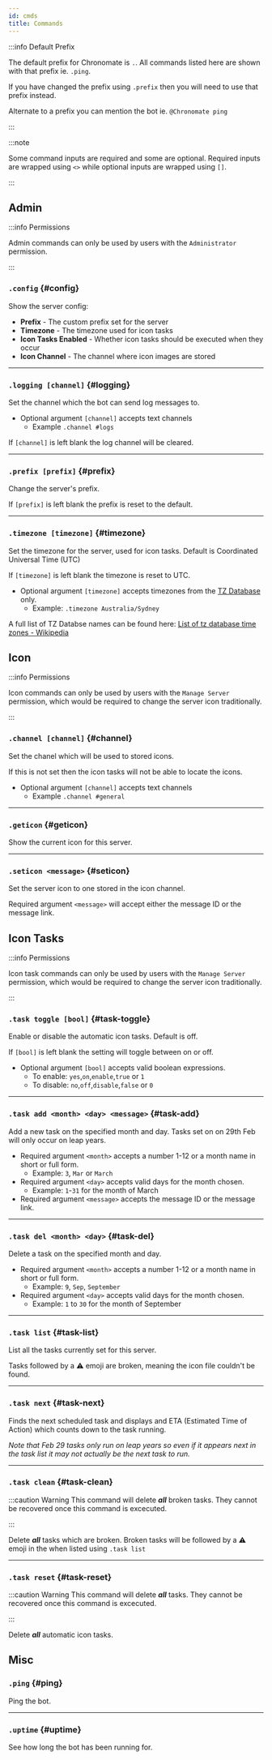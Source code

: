 ```yaml
---
id: cmds
title: Commands
---
```


:::info Default Prefix

The default prefix for Chronomate is `.`. All commands listed here are shown with that prefix ie. `.ping`. 

If you have changed the prefix using `.prefix` then you will need to use that prefix instead. 

Alternate to a prefix you can mention the bot ie. `@Chronomate ping`

:::

:::note

Some command inputs are required and some are optional. Required inputs are wrapped using `<>` while optional inputs are wrapped using `[]`.

:::

## Admin

:::info Permissions

Admin commands can only be used by users with the `Administrator` permission.

:::

### `.config` {#config}
Show the server config:
- **Prefix** - The custom prefix set for the server
- **Timezone** - The timezone used for icon tasks
- **Icon Tasks Enabled** - Whether icon tasks should be executed when they occur
- **Icon Channel** - The channel where icon images are stored

---

### `.logging [channel]` {#logging}
Set the channel which the bot can send log messages to.

- Optional argument `[channel]` accepts text channels
    - Example `.channel #logs`

If `[channel]` is left blank the log channel will be cleared.

---

### `.prefix [prefix]` {#prefix}
Change the server's prefix.

If `[prefix]` is left blank the prefix is reset to the default.

---

### `.timezone [timezone]` {#timezone}
Set the timezone for the server, used for icon tasks. Default is Coordinated Universal Time (UTC)

If `[timezone]` is left blank the timezone is reset to UTC.

- Optional argument `[timezone]` accepts timezones from the [TZ Database](https://en.wikipedia.org/wiki/Tz_database) only. 
    - Example: `.timezone Australia/Sydney`

A full list of TZ Databse names can be found here: [List of tz database time zones - Wikipedia](https://en.wikipedia.org/wiki/List_of_tz_database_time_zones)


## Icon

:::info Permissions

Icon commands can only be used by users with the `Manage Server` permission, which would be required to change the server icon traditionally.

:::

### `.channel [channel]` {#channel}
Set the chanel which will be used to stored icons.

If this is not set then the icon tasks will not be able to locate the icons.

- Optional argument `[channel]` accepts text channels
    - Example `.channel #general`

---

### `.geticon` {#geticon}
Show the current icon for this server.

---

### `.seticon <message>` {#seticon}
Set the server icon to one stored in the icon channel.

Required argument `<message>` will accept either the message ID or the message link.

## Icon Tasks

:::info Permissions

Icon task commands can only be used by users with the `Manage Server` permission, which would be required to change the server icon traditionally.

:::

### `.task toggle [bool]` {#task-toggle}
Enable or disable the automatic icon tasks. Default is off.

If `[bool]` is left blank the setting will toggle between on or off.

- Optional argument `[bool]` accepts valid boolean expressions.
    - To enable: `yes`,`on`,`enable`,`true` or `1`
    - To disable: `no`,`off`,`disable`,`false` or `0`

---

### `.task add <month> <day> <message>` {#task-add}
Add a new task on the specified month and day. Tasks set on on 29th Feb will only occur on leap years.

- Required argument `<month>` accepts a number 1-12 or a month name in short or full form. 
    - Example: `3`, `Mar` or `March`
- Required argument `<day>` accepts valid days for the month chosen. 
    - Example: `1`-`31` for the month of March
- Required argument `<message>` accepts the message ID or the message link.

---

### `.task del <month> <day>` {#task-del}
Delete a task on the specified month and day.

- Required argument `<month>` accepts a number 1-12 or a month name in short or full form. 
    - Example: `9`, `Sep`, `September`
- Required argument `<day>` accepts valid days for the month chosen. 
    - Example: `1` to `30` for the month of September

---

### `.task list` {#task-list}
List all the tasks currently set for this server.

Tasks followed by a ⚠ emoji are broken, meaning the icon file couldn't be found.

---

### `.task next` {#task-next}
Finds the next scheduled task and displays and ETA (Estimated Time of Action) which counts down to the task running.

*Note that Feb 29 tasks only run on leap years so even if it appears next in the task list it may not actually be the next task to run.*

---

### `.task clean` {#task-clean}
:::caution Warning
This command will delete ***all*** broken tasks. They cannot be recovered once this command is excecuted.

:::

Delete ***all*** tasks which are broken. Broken tasks will be followed by a ⚠ emoji in the when listed using `.task list`

---

### `.task reset` {#task-reset}
:::caution Warning
This command will delete ***all*** tasks. They cannot be recovered once this command is excecuted.

:::

Delete ***all*** automatic icon tasks.

## Misc

### `.ping` {#ping}
Ping the bot.

---

### `.uptime` {#uptime}
See how long the bot has been running for.